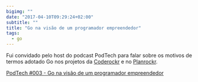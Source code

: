 ```yaml
---
bigimg: ""
date: "2017-04-10T09:29:24+02:00"
subtitle: ""
title: "Go na visão de um programador empreendedor"
tags:
  - go
---
```


Fui convidado pelo host do podcast PodTech para falar sobre os motivos de termos adotado Go nos projetos da [Coderockr](http://coderockr.com) e no [Planrockr](http://planrockr.com).

[PodTech #003 - Go na visão de um programador empreendedor](https://soundcloud.com/euprogramador/podtech-3)
